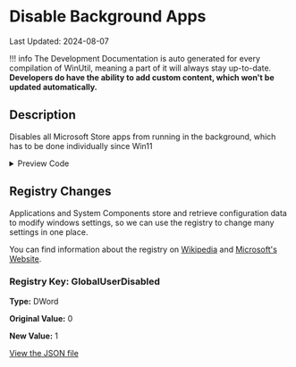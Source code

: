 # Disable Background Apps

Last Updated: 2024-08-07


!!! info
     The Development Documentation is auto generated for every compilation of WinUtil, meaning a part of it will always stay up-to-date. **Developers do have the ability to add custom content, which won't be updated automatically.**
## Description

Disables all Microsoft Store apps from running in the background, which has to be done individually since Win11

<!-- BEGIN CUSTOM CONTENT -->

<!-- END CUSTOM CONTENT -->

<details>
<summary>Preview Code</summary>

```json
{
  "Content": "Disable Background Apps",
  "Description": "Disables all Microsoft Store apps from running in the background, which has to be done individually since Win11",
  "category": "z__Advanced Tweaks - CAUTION",
  "panel": "1",
  "Order": "a024_",
  "registry": [
    {
      "Path": "HKCU:\\Software\\Microsoft\\Windows\\CurrentVersion\\BackgroundAccessApplications",
      "Name": "GlobalUserDisabled",
      "Value": "1",
      "OriginalValue": "0",
      "Type": "DWord"
    }
  ],
  "link": "https://christitustech.github.io/winutil/dev/tweaks/z--Advanced-Tweaks---CAUTION/DisableBGapps"
}
```

</details>

## Registry Changes
Applications and System Components store and retrieve configuration data to modify windows settings, so we can use the registry to change many settings in one place.


You can find information about the registry on [Wikipedia](https://www.wikiwand.com/en/Windows_Registry) and [Microsoft's Website](https://learn.microsoft.com/en-us/windows/win32/sysinfo/registry).

### Registry Key: GlobalUserDisabled

**Type:** DWord

**Original Value:** 0

**New Value:** 1



<!-- BEGIN SECOND CUSTOM CONTENT -->

<!-- END SECOND CUSTOM CONTENT -->


[View the JSON file](https://github.com/ChrisTitusTech/winutil/tree/main/config/tweaks.json)

